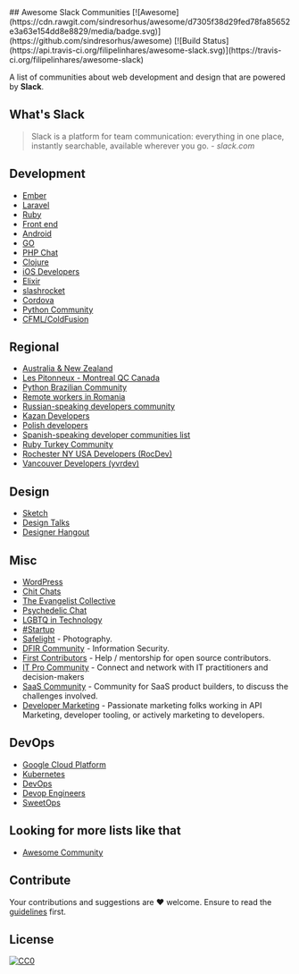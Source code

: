 <div class="github-widget" data-repo="filipelinhares/awesome-slack"></div>
## Awesome Slack Communities [![Awesome](https://cdn.rawgit.com/sindresorhus/awesome/d7305f38d29fed78fa85652e3a63e154dd8e8829/media/badge.svg)](https://github.com/sindresorhus/awesome)
[![Build Status](https://api.travis-ci.org/filipelinhares/awesome-slack.svg)](https://travis-ci.org/filipelinhares/awesome-slack)

A list of communities about web development and design that are powered by **Slack**.

## What's Slack
> Slack is a platform for team communication: everything in one place, instantly searchable, available wherever you go. *- slack.com*


## Development
- [Ember](https://ember-community-slackin.herokuapp.com/)
- [Laravel](https://larachat.co/)
- [Ruby](https://rubydevelopers.typeform.com/to/l7WVWl)
- [Front end](https://frontenddevelopers.org/)
- [Android](https://androidchat.co/)
- [GO](https://docs.google.com/forms/d/e/1FAIpQLScNsNXbz2SCLH5hVNoZS0C70nPAXv730SW9F3K1g6iVvlcUTg/viewform?fbzx=4754263898376949596)
- [PHP Chat](https://phpchat.co)
- [Clojure](http://clojurians.net/)
- [iOS Developers](https://ios-developers.io/)
- [Elixir](https://elixir-slackin.herokuapp.com/)
- [slashrocket](https://slashrocket.io/)
- [Cordova](http://slack.cordova.io/)
- [Python Community](https://pythoncommunity.herokuapp.com/)
- [CFML/ColdFusion](https://cfml-slack.herokuapp.com/)


## Regional
- [Australia & New Zealand](http://devanz.co)
- [Les Pitonneux - Montreal QC Canada](https://pitonneux.slack.com)
- [Python Brazilian Community](http://slack-pythonbrasil.herokuapp.com/)
- [Remote workers in Romania](https://github.com/filipelinhares/awesome-slack/blob/master/weworkremotely.slack.com/)
- [Russian-speaking developers community](https://rusdevs.herokuapp.com/)
- [Kazan Developers](https://devkzn.slack.com/)
- [Polish developers](http://slackin.devstyle.pl/)
- [Spanish-speaking developer communities list](https://github.com/comunidad-tecnologica/awesome-spanish-slack-dev-groups)
- [Ruby Turkey Community](https://rubytr.herokuapp.com/)
- [Rochester NY USA Developers (RocDev)](https://rocdev.org/)
- [Vancouver Developers (yvrdev)](https://yvrdev.slack.com/)

## Design
- [Sketch](http://teamsketch.io/)
- [Design Talks](https://docs.google.com/forms/d/e/1FAIpQLSeKT_LC8kKTzJ4JjmgVQVpfl24i1qBkjJ7TYyQcNHL7fBQkYQ/viewform?c=0&w=1)
- [Designer Hangout](https://www.designerhangout.co/)

## Misc
- [WordPress](https://make.wordpress.org/chat/)
- [Chit Chats](http://www.chitchats.co/)
- [The Evangelist Collective](https://github.com/evangelistcollective/)
- [Psychedelic Chat](http://psychedelicchat.com/)
- [LGBTQ in Technology](https://lgbtq.technology/)
- [#Startup](http://startup.chat)
- [Safelight](http://safelight.herokuapp.com/) - Photography.
- [DFIR Community](https://rishi28.typeform.com/to/sTbTI8) - Information Security.
- [First Contributors](https://firstcontributors.slack.com/join/shared_invite/enQtNjkxNzQwNzA2MTMwLTVhMWJjNjg2ODRlNWZhNjIzYjgwNDIyZWYwZjhjYTQ4OTBjMWM0MmFhZDUxNzBiYzczMGNiYzcxNjkzZDZlMDM#/) - Help / mentorship for open source contributors.
- [IT Pro Community](https://www.electric.ai/it-pro-slack) - Connect and network with IT practitioners and decision-makers
- [SaaS Community](https://join.slack.com/t/saas-hgv7803/shared_invite/zt-qwvrywyr-8DmSpEzBiSWD2WQuB9r9pw) - Community for SaaS product builders, to discuss the challenges involved.
- [Developer Marketing](https://marketingto.dev/) - Passionate marketing folks working in API Marketing, developer tooling, or actively marketing to developers.

## DevOps
- [Google Cloud Platform](http://bit.ly/gcp-slack)
- [Kubernetes](http://slack.kubernetes.io/)
- [DevOps](https://devopschat.co/)
- [Devop Engineers](https://www.devopsengineers.com/)
- [SweetOps](https://slack.cloudposse.com/)
## Looking for more lists like that
- [Awesome Community](https://github.com/phpearth/awesome-community)

## Contribute
Your contributions and suggestions are :heart: welcome. Ensure to read the [guidelines](https://github.com/filipelinhares/awesome-slack/blob/master/CONTRIBUTING.md) first.

## License
[![CC0](http://mirrors.creativecommons.org/presskit/buttons/88x31/svg/cc-zero.svg)](https://creativecommons.org/publicdomain/zero/1.0/)